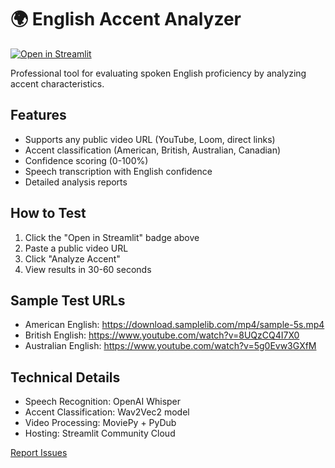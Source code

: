 # 🌍 English Accent Analyzer

[![Open in Streamlit](https://static.streamlit.io/badges/streamlit_badge_black_white.svg)](https://share.streamlit.io/<your-username>/accent-analyzer/app.py)

Professional tool for evaluating spoken English proficiency by analyzing accent characteristics.

## Features
- Supports any public video URL (YouTube, Loom, direct links)
- Accent classification (American, British, Australian, Canadian)
- Confidence scoring (0-100%)
- Speech transcription with English confidence
- Detailed analysis reports

## How to Test
1. Click the "Open in Streamlit" badge above
2. Paste a public video URL
3. Click "Analyze Accent"
4. View results in 30-60 seconds

## Sample Test URLs
- American English: https://download.samplelib.com/mp4/sample-5s.mp4
- British English: https://www.youtube.com/watch?v=8UQzCQ4I7X0
- Australian English: https://www.youtube.com/watch?v=5g0Evw3GXfM

## Technical Details
- Speech Recognition: OpenAI Whisper
- Accent Classification: Wav2Vec2 model
- Video Processing: MoviePy + PyDub
- Hosting: Streamlit Community Cloud

[Report Issues](https://github.com/<your-username>/accent-analyzer/issues)